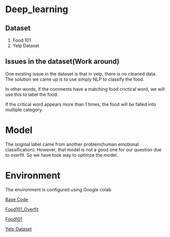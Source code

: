 # Deep_learning

## Dataset
1. Food 101
2. Yelp Dataset

## Issues in the dataset(Work around)
One existing issue in the dataset is that in yelp, there is no cleaned data. The solution we came up is to use simply NLP to classify the food.

In other words, if the comments have a matching food crictical word, we will use this to label the food.

If the critical word appears more than 1 times, the food will be falled into multiple category.

# Model 

The original label came from another problem(human emotional classification).
However, that model is not a good one for our question due to overfit. So we have took way to optimze the model.

# Environment

The environment is configured using Google colab

[Base Code](https://colab.research.google.com/drive/1xIIr7XbOJLIeu_lJv2ZynoRxh4RVsS3S#scrollTo=2ZKL6nKYq0fp)

[Food101_Overfit](https://colab.research.google.com/drive/13V5XpajQbJkjWUbCUOXCqhpbs5tls8ip?usp=sharing)

[Food101](https://colab.research.google.com/drive/13V5XpajQbJkjWUbCUOXCqhpbs5tls8ip?usp=sharing)


[Yelp Dataset](https://colab.research.google.com/drive/1gv_KvDi-izgcU53RuVU1YuvLre-x9ZNt?usp=sharing)

